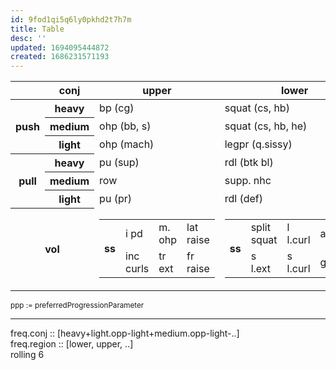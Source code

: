 ```yaml
---
id: 9fod1qi5q6ly0pkhd2t7h7m
title: Table
desc: ''
updated: 1694095444872
created: 1686231571193
---
```


<table width=100%>
  <thead>
    <tr>
      <th id="var"></th>
      <th id="conj">conj</th>
      <th id="upper">upper</th>
      <th id="lower">lower</th>
      <th id="scheme">scheme</th>
      <th id="rpe">rpe</th>
      <th id="#/6d">#/6d</th>
      <th id="ppp">ppp</th>
    </tr>
  </thead>
  <tbody>
    <tr>
      <th rowspan="4">
      push</th>
        <tr>
          <th id="conj" scope="row">heavy</th>
          <td id="mvt.upper">bp (cg)</td>
          <td id="mvt.lower">squat (cs, hb)</td>
          <td id="scheme">4x6</td>
          <td id="rpe">9</td>
          <td id="freq">1.5</td>
          <td id="3p">int</td>
        </tr>
        <tr>
          <th scope="row" id="conj">medium</th>
          <td id="mvt.upper">ohp (bb, s)</td>
          <td id="mvt.lower">squat (cs, hb, he)</td>
          <td id="scheme">3x9</td>
          <td id="rpe">9</td>
          <td id="freq">1.5</td>
          <td id="3p">vol.t</td>
        </tr>
        <tr>
          <th id="int">light</th>
          <td id="mvt.upper">ohp (mach)</td>
          <td id="mvt.lower">legpr (q.sissy)</td>
          <td id="scheme">3x20+</td>
          <td id="rpe">10</td>
          <td id="freq">3</td>
          <td id="3p">vol.d</td>
        </tr>
    </tr>
    <tr>
      <th rowspan="4" role="treegrid" id="var">
      pull</th>
        <tr>
          <th scope="row" id="conj">heavy</th>
          <td>pu (sup)</td>
          <td id="">rdl (btk bl)</td>
          <td id="scheme">4x6</td>
          <td id="rpe">9</td>
          <td id="freq">1.5</td>
          <td id="3p">int</td>
        </tr>
        <tr>
          <th scope="row" id="conj">medium</th>
          <td id="mvt.upper">row</td>
          <td id="mvt.lower">supp. nhc</td>
          <td id="scheme">3x9</td>
          <td id="rpe">9</td>
          <td id="freq">1.5</td>
          <td id="3p">vol.t</td>
        </tr>
        <tr>
          <th id="conj">light</th>
          <td id="mvt.upper">pu (pr)</td>
          <td id="mvt.lower">rdl (def)</td>
          <td id="scheme">3x20+</td>
          <td id="rpe">10</td>
          <td id="freq">3</td>
          <td id="3p">vol.d</td>
        </tr>
    </tr>
    <tr>
      <th colspan="2">
      vol</th>
      <td id="upper" span="row">
        <table id="vol">
          <tr>
            <th rowspan="2">ss</th>
            <td>i pd</td>
            <td>m. ohp</td>
            <td>lat raise</td>
          </tr>
          <tr>
            <td>inc curls</td>
            <td>tr ext</td>
            <td>fr raise</td>
          </tr>
        </table>
      </td>
      <td id="lower">
        <table id="vol">
          <tr>
            <th rowspan="2">ss</th>
            <td>split squat</td>
            <td>l l.curl</td>
            <td>add/abd</td>
          </tr>
          <tr>
            <td>s l.ext</td>
            <td>s l.curl</td>
            <td>ghr</td>
          </tr>
        </table>
      </td>
      <td id="scheme">3x15+</td>
      <td id="rpe">10+</td>
      <td id="freq">3</td>
      <td id="ppp">vol.d</td>
    </tr>
  </tbody>
</table>
<caption><sub>ppp := preferredProgressionParameter</sub></caption>
<hr/>
<p>
  freq.conj :: [heavy+light.opp-light+medium.opp-light-..] <br/>
  freq.region :: [lower, upper, ..] <br/>
  rolling 6 <br/>
</p>